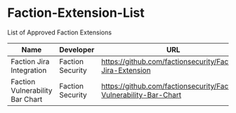 # Faction-Extension-List


List of Approved Faction Extensions

| Name | Developer | URL |
| --- | --- | --- |
| Faction Jira Integration | Faction Security | https://github.com/factionsecurity/Faction-Jira-Extension |
| Faction Vulnerability Bar Chart | Faction Security | https://github.com/factionsecurity/Faction-Vulnerability-Bar-Chart |
